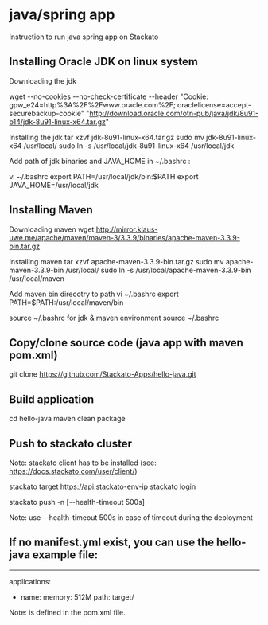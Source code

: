 # java/spring app
Instruction to run java spring app on Stackato


## Installing Oracle JDK on linux system

Downloading the jdk

  wget --no-cookies --no-check-certificate --header "Cookie: gpw_e24=http%3A%2F%2Fwww.oracle.com%2F; oraclelicense=accept-securebackup-cookie" "http://download.oracle.com/otn-pub/java/jdk/8u91-b14/jdk-8u91-linux-x64.tar.gz"

Installing the jdk
   tar xzvf jdk-8u91-linux-x64.tar.gz
   sudo mv jdk-8u91-linux-x64 /usr/local/
   sudo ln -s /usr/local/jdk-8u91-linux-x64 /usr/local/jdk

Add path of jdk binaries and JAVA_HOME in  ~/.bashrc : 

   vi ~/.bashrc
   export PATH=/usr/local/jdk/bin:$PATH
   export JAVA_HOME=/usr/local/jdk
   

## Installing Maven
  
Downloading maven
   wget http://mirror.klaus-uwe.me/apache/maven/maven-3/3.3.9/binaries/apache-maven-3.3.9-bin.tar.gz

Installing maven
   tar xzvf apache-maven-3.3.9-bin.tar.gz
   sudo mv apache-maven-3.3.9-bin /usr/local/
   sudo ln -s /usr/local/apache-maven-3.3.9-bin /usr/local/maven

Add maven bin direcotry to path
   vi ~/.bashrc
   export PATH=$PATH:/usr/local/maven/bin


source ~/.bashrc for jdk & maven environment
   source ~/.bashrc
   

## Copy/clone source code (java app with maven pom.xml)
   git clone https://github.com/Stackato-Apps/hello-java.git

## Build application
   cd hello-java
   maven clean package

## Push to stackato cluster

Note: stackato client has to be installed (see: https://docs.stackato.com/user/client/)
  
   stackato target https://api.stackato-env-ip
   stackato login <stackato-user>
   
   stackato push -n [--health-timeout 500s]

Note: use --health-timeout 500s in case of timeout during the deployment

## If no manifest.yml exist, you can use the hello-java example file:
 
  ---
  applications: 
  - name: <app-name>
    memory: 512M
    path: target/<app-target-name> 

Note: <app-target-name> is defined in the pom.xml file.






  
